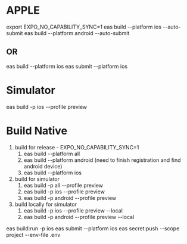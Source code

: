 # APPLE

export EXPO_NO_CAPABILITY_SYNC=1
eas build --platform ios --auto-submit
eas build --platform android --auto-submit

## OR

eas build --platform ios
eas submit --platform ios

# Simulator

eas build -p ios --profile preview

# Build Native

1. build for release - EXPO_NO_CAPABILITY_SYNC=1
   1. eas build --platform all
   2. eas build --platform android (need to finish registration and find android device)
   3. eas build --platform ios
2. build for simulator
   1. eas build -p all --profile preview
   1. eas build -p ios --profile preview
   1. eas build -p android --profile preview
3. build locally for simulator
   1. eas build -p ios --profile preview --local
   2. eas build -p android --profile preview --local

eas build:run -p ios
eas submit --platform ios
eas secret:push --scope project --env-file .env
